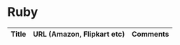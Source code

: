 # Ruby

| Title                                           | URL (Amazon, Flipkart etc) | Comments| 
|-------------------------------------------------|----------------------------|---------|
